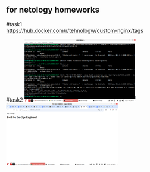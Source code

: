 ## for netology homeworks

#task1
<br>
https://hub.docker.com/r/tehnologw/custom-nginx/tags

#task2
<img
  src="/05-virt-03-docker-intro_files/task2_1.png"
  alt="bash history"
  style="display: inline-block; margin: 0 auto; max-width: 300px">
<img
  src="/05-virt-03-docker-intro_files/task2_2.png"
  alt="I will be DevOps Engineer!"
  style="display: inline-block; margin: 0 auto; max-width: 300px">


